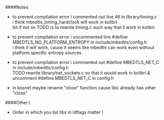 ####Notes
- to prevent compilation error i commented out line 46 in library/timing.c\
    i think mbedtls_timing_hardclock will work in kolibri\
    bit if not so TODO is to rewrite timing.c such way that ll work in kolibri

- to prevent compilation error i uncommented line #define MBEDTLS_NO_PLATFORM_ENTROPY in include/mbedtls/config.h\
    i think it will work, cause it seems like mbedtls can work even without platform specific entropy sources.
    
- to prevent compilation error i commented out #define MBEDTLS_NET_C in include/mbedtls/config.h\
    TODO rewrite library/net_sockets.c so that it would work in kolibri & uncomment #define MBEDTLS_NET_C in config.h

- in kosnet maybe rename "close" function cause libc already has other "close"

####Other:\

- Order in which you list libs in ldflags matter !